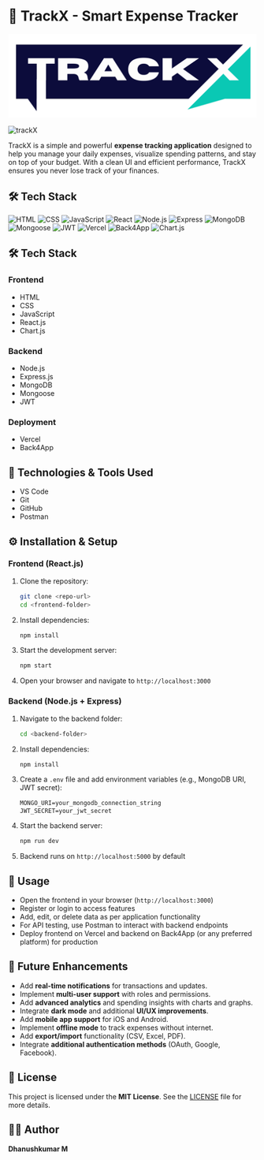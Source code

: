 # 🧾 TrackX - Smart Expense Tracker

<p align="center">
  <img src="frontend/public/trackX_logo.png" alt="trackX Logo" width="1000"/>
</p> 

![trackX](https://img.shields.io/badge/trackX-ACTIVE-leafgreen?style=for-the-badge)

TrackX is a simple and powerful **expense tracking application** designed to help you manage your daily expenses, visualize spending patterns, and stay on top of your budget. With a clean UI and efficient performance, TrackX ensures you never lose track of your finances.


## 🛠️ Tech Stack

![HTML](https://img.shields.io/badge/HTML-HTML-orange?style=for-the-badge&logo=html5&logoColor=orange) 
![CSS](https://img.shields.io/badge/CSS-CSS-blue?style=for-the-badge&logo=css3&logoColor=white) 
![JavaScript](https://img.shields.io/badge/JavaScript-JS-yellow?style=for-the-badge&logo=javascript&logoColor=yellow) 
![React](https://img.shields.io/badge/React-React-blue?style=for-the-badge&logo=react&logoColor=blue) 
![Node.js](https://img.shields.io/badge/Node.js-Node-green?style=for-the-badge&logo=node.js&logoColor=green) 
![Express](https://img.shields.io/badge/Express-Express-000000?style=for-the-badge&logo=express&logoColor=yellow) 
![MongoDB](https://img.shields.io/badge/MongoDB-Database-47A248?style=for-the-badge&logo=mongodb&logoColor=leafgreen) 
![Mongoose](https://img.shields.io/badge/Mongoose-ODM-880000?style=for-the-badge&logo=mongoose&logoColor=green) 
![JWT](https://img.shields.io/badge/JWT-Authentication-000000?style=for-the-badge&logo=JSON-web-tokens&logoColor=pink) 
![Vercel](https://img.shields.io/badge/Vercel-Deployment-000000?style=for-the-badge&logo=vercel&logoColor=black) 
![Back4App](https://img.shields.io/badge/Back4App-Backend-1E90FF?style=for-the-badge&logo=back4app&logoColor=white) 
![Chart.js](https://img.shields.io/badge/Chart.js-Data_Visualization-FF6384?style=for-the-badge&logo=chart.js&logoColor=red)


## 🛠 Tech Stack

### Frontend
- HTML
- CSS
- JavaScript
- React.js
- Chart.js

### Backend
- Node.js
- Express.js
- MongoDB
- Mongoose
- JWT

### Deployment
- Vercel
- Back4App

## 🧰 Technologies & Tools Used

- VS Code
- Git
- GitHub
- Postman

## ⚙️ Installation & Setup

### Frontend (React.js)
1. Clone the repository:
   ```bash
   git clone <repo-url>
   cd <frontend-folder>
   ```

2. Install dependencies:
   ```bash
   npm install
   ```

3. Start the development server:
   ```bash
   npm start
   ```

4. Open your browser and navigate to `http://localhost:3000`

### Backend (Node.js + Express)
1. Navigate to the backend folder:
   ```bash
   cd <backend-folder>
   ```

2. Install dependencies:
   ```bash
   npm install
   ```

3. Create a `.env` file and add environment variables (e.g., MongoDB URI, JWT secret):
   ```env
   MONGO_URI=your_mongodb_connection_string
   JWT_SECRET=your_jwt_secret
   
   ```

4. Start the backend server:
   ```bash
   npm run dev
   ```

5. Backend runs on `http://localhost:5000` by default

## 🚀 Usage

* Open the frontend in your browser (`http://localhost:3000`)
* Register or login to access features
* Add, edit, or delete data as per application functionality
* For API testing, use Postman to interact with backend endpoints
* Deploy frontend on Vercel and backend on Back4App (or any preferred platform) for production

## 🔮 Future Enhancements

- Add **real-time notifications** for transactions and updates.
- Implement **multi-user support** with roles and permissions.
- Add **advanced analytics** and spending insights with charts and graphs.
- Integrate **dark mode** and additional **UI/UX improvements**.
- Add **mobile app support** for iOS and Android.
- Implement **offline mode** to track expenses without internet.
- Add **export/import** functionality (CSV, Excel, PDF).
- Integrate **additional authentication methods** (OAuth, Google, Facebook).


## 📜 License

This project is licensed under the **MIT License**.
See the [LICENSE](./LICENSE) file for more details.


## 👨‍💻 Author

**Dhanushkumar M**

